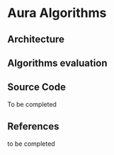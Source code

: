# Aura Algorithms



## Architecture

## Algorithms evaluation

## Source Code

To be completed

## References

to be completed

